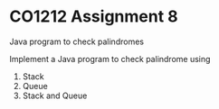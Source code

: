 # CO1212 Assignment 8
 Java program to check palindromes

Implement a Java program to check palindrome using
1) Stack
2) Queue
3) Stack and Queue